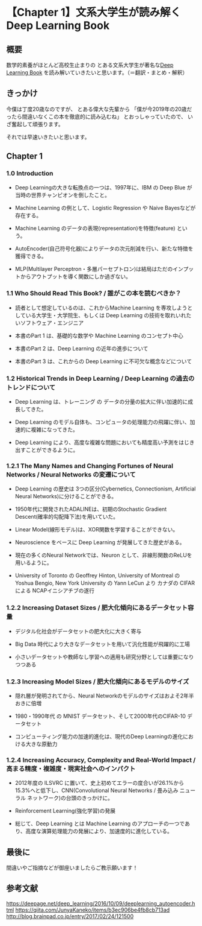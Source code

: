 # 【Chapter 1】文系大学生が読み解くDeep Learning Book

## 概要

数学的素養がほとんど高校生止まりの
とある文系大学生が著名な[Deep Learning Book](http://www.deeplearningbook.org/)
を読み解いていきたいと思います。（＝翻訳・まとめ・解釈）

## きっかけ

今僕は丁度20歳なのですが、
とある偉大な先輩から
「僕が今2019年の20歳だったら間違いなくこの本を徹底的に読み込むね」
とおっしゃっていたので、
いざ奮起して頑張ります。

それでは早速いきたいと思います。

## Chapter 1

### 1.0 Introduction

- Deep Learningの大きな転換点の一つは、1997年に、IBM の Deep Blue が当時の世界チャンピオンを倒したこと。

- Machine Learning の例として、Logistic Regression や Naive Bayesなどが存在する。

- Machine Learning のデータの表現(representation)を特徴(feature) という。

- AutoEncoder(自己符号化器)によりデータの次元削減を行い、新たな特徴を獲得できる。

- MLP(Multilayer Perceptron・多層パーセプトロン)は結局はただのインプットからアウトプットを導く関数にしか過ぎない。

### 1.1 Who Should Read This Book? / 誰がこの本を読むべきか？

- 読者として想定しているのは、これからMachine Learning を専攻しようとしている大学生・大学院生、もしくは Deep Learning の技術を取れいれたいソフトウェア・エンジニア

- 本書のPart 1 は、基礎的な数学や Machine Learning のコンセプト中心

- 本書のPart 2 は、Deep Learning の近年の進歩について

- 本書のPart 3 は、これからの Deep Learning に不可欠な概念などについて

### 1.2 Historical Trends in Deep Learning / Deep Learning の過去のトレンドについて

- Deep Learning は、トレーニング の データの分量の拡大に伴い加速的に成長してきた。

- Deep Learning のモデル自体も、コンピュータの処理能力の飛躍に伴い、加速的に複雑になってきた。

- Deep Learning により、高度な複雑な問題においても精度高い予測をはじき出すことができるように。

### 1.2.1 The Many Names and Changing Fortunes of Neural Networks / Neural Networks の変遷について

- Deep Learning の歴史は 3つの区分(Cybernetics, Connectionism, Artificial Neural Networks)に分けることができる。

- 1950年代に開発されたADALINEは、初期のStochastic Gradient Descent(確率的勾配降下法)を用いていた。

- Linear Model(線形モデル)は、XOR関数を学習することができない。

- Neuroscience をベースに Deep Learning が発展してきた歴史がある。

- 現在の多くのNeural Networkでは、Neuron として、非線形関数のReLUを用いるように。

- University of Toronto の Geoffrey Hinton, University of Montreal の Yoshua Bengio, New York University の Yann LeCun より カナダの CIFAR による NCAPイニシアチブの遂行

### 1.2.2 Increasing Dataset Sizes / 肥大化傾向にあるデータセット容量

- デジタル化社会がデータセットの肥大化に大きく寄与

- Big Data 時代により大きなデータセットを用いて汎化性能が飛躍的に工場

- 小さいデータセットや教師なし学習への適用も研究分野としては重要になりつつある

### 1.2.3 Increasing Model Sizes / 肥大化傾向にあるモデルのサイズ

- 隠れ層が発明されてから、Neural Networkのモデルのサイズはおよそ2年半おきに倍増

- 1980・1990年代 の MNIST データセット、そして2000年代のCIFAR-10 データセット

- コンピューティング能力の加速的進化は、現代のDeep Learningの進化における大きな原動力

### 1.2.4 Increasing Accuracy, Complexity and Real-World Impact / 高まる精度・複雑度・現実社会へのインパクト

- 2012年度の ILSVRC に置いて、史上初めてエラーの度合いが26.1%から15.3%へと低下し、CNN(Convolutional Neural Networks / 畳み込み ニューラル ネットワーク)の台頭のきっかけに。

- Reinforcement Learning(強化学習)の発展

- 総じて、Deep Learning とは Machine Learning のアプローチの一つであり、高度な演算処理能力の発展により、加速度的に進化している。

## 最後に

間違いやご指摘などが御座いましたらご教示願います！

## 参考文献

https://deepage.net/deep_learning/2016/10/09/deeplearning_autoencoder.html
https://qiita.com/JunyaKaneko/items/b3ec906be4fb8cb713ad
http://blog.brainpad.co.jp/entry/2017/02/24/121500